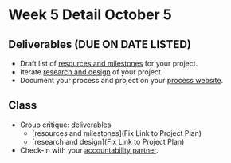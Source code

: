 # Week 5 Detail October 5

## Deliverables \(DUE ON DATE LISTED\)

* Draft list of [resources and milestones](../project_plan.md) for your project.
* Iterate [research and design](../project_plan.md) of your project.
* Document your process and project on your [process website](../pre-work/website.md).

## Class

* Group critique: deliverables
  * [resources and milestones](Fix Link to Project Plan)
  * [research and design](Fix Link to Project Plan)
* Check-in with your [accountability partner](../assignments/accountability_partner.md).

